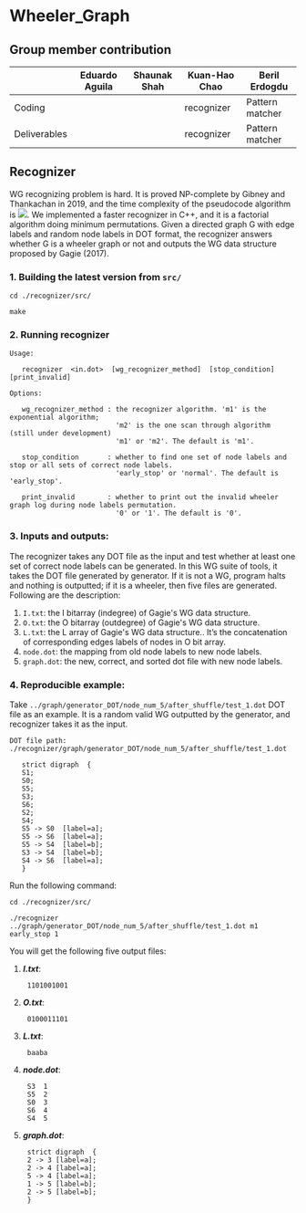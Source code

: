 # Wheeler_Graph

## Group member contribution
|            | Eduardo Aguila | Shaunak Shah | Kuan-Hao Chao | Beril Erdogdu |
------------ | -------------- | ------------ | ------------- |-------------- |
Coding       |  |  | recognizer | Pattern matcher |
Deliverables |  |  | recognizer | Pattern matcher |


## Recognizer

WG recognizing problem is hard. It is proved NP-complete by Gibney and Thankachan in 2019, and the time complexity of the pseudocode algorithm is <img src="https://render.githubusercontent.com/render/math?math=2^{e \cdot log\sigma  %2B O(n  %2B e)}">.
We implemented a faster recognizer in C++, and it is a factorial algorithm doing minimum permutations. Given a directed graph G with edge labels and random node labels in DOT format, the recognizer answers whether G is a wheeler graph or not and outputs the WG data structure proposed by Gagie (2017). 


### 1. Building the latest version from `src/`

```
cd ./recognizer/src/

make
```

### 2. Running recognizer


```
Usage:

   recognizer  <in.dot>  [wg_recognizer_method]  [stop_condition]  [print_invalid]
```

```
Options:

   wg_recognizer_method : the recognizer algorithm. 'm1' is the exponential algorithm; 
                          'm2' is the one scan through algorithm (still under development)
                          'm1' or 'm2'. The default is 'm1'.
  
   stop_condition       : whether to find one set of node labels and stop or all sets of correct node labels.
                          'early_stop' or 'normal'. The default is 'early_stop'.
                         
   print_invalid        : whether to print out the invalid wheeler graph log during node labels permutation. 
                          '0' or '1'. The default is '0'.
```

### 3. Inputs and outputs:
The recognizer takes any DOT file as the input and test whether at least one set of correct node labels can be generated. In this WG suite of tools, it takes the DOT file generated by generator. If it is not a WG, program halts and nothing is outputted; if it is a wheeler, then five files are generated. Following are the description:

1. `I.txt`:  the I bitarray (indegree) of Gagie's WG data structure.
2. `O.txt`:  the O bitarray (outdegree) of Gagie's WG data structure.
3. `L.txt`:  the L array of Gagie's WG data structure.. It’s the concatenation of corresponding edges labels of nodes in O bit array.
4. `node.dot`: the mapping from old node labels to new node labels.  
5. `graph.dot`: the new, correct, and sorted dot file with new node labels. 


### 4. Reproducible example:

Take `../graph/generator_DOT/node_num_5/after_shuffle/test_1.dot` DOT file as an example. It is a random valid WG outputted by the generator, and recognizer takes it as the input.

```
DOT file path:  ./recognizer/graph/generator_DOT/node_num_5/after_shuffle/test_1.dot

   strict digraph  {
   S1;
   S0;
   S5;
   S3;
   S6;
   S2;
   S4;
   S5 -> S0  [label=a];
   S5 -> S6  [label=a];
   S5 -> S4  [label=b];
   S3 -> S4  [label=b];
   S4 -> S6  [label=a];
   }
 ```
  
Run the following command:

```
cd ./recognizer/src/

./recognizer  ../graph/generator_DOT/node_num_5/after_shuffle/test_1.dot m1 early_stop 1
```

You will get the following five output files:

1. ***I.txt***:
   ```
    1101001001
   ```
2. ***O.txt***:
   ```
    0100011101
   ```
3. ***L.txt***:
   ```
    baaba
   ```
4. ***node.dot***:
   ```
    S3	1
    S5	2
    S0	3
    S6	4
    S4	5
   ```
5. ***graph.dot***:
   ```
    strict digraph  {
    2 -> 3 [label=a];
    2 -> 4 [label=a];
    5 -> 4 [label=a];
    1 -> 5 [label=b];
    2 -> 5 [label=b];
    }
   ```
